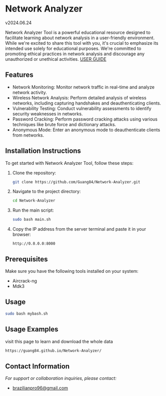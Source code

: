 
# Network Analyzer
v2024.06.24

Network Analyzer Tool is a powerful educational resource designed to facilitate learning about network analysis in a user-friendly environment. While we're excited to share this tool with you, it's crucial to emphasize its intended use solely for educational purposes. We're committed to promoting ethical practices in network analysis and discourage any unauthorized or unethical activities.
[USER GUIDE](https://guang84.github.io/Network-Analyzer/)
## Features

- Network Monitoring: Monitor network traffic in real-time and analyze network activity.
- Wireless Network Analysis: Perform detailed analysis of wireless networks, including capturing handshakes and deauthenticating clients.
- Vulnerability Testing: Conduct vulnerability assessments to identify security weaknesses in networks.
- Password Cracking: Perform password cracking attacks using various techniques like brute force and dictionary attacks.
- Anonymous Mode: Enter an anonymous mode to deauthenticate clients from networks.

## Installation Instructions

To get started with Network Analyzer Tool, follow these steps:

1. Clone the repository:
   ```bash
   git clone https://github.com/Guang84/Network-Analyzer.git
   ```

2. Navigate to the project directory:
   ```bash
   cd Network-Analyzer
   ```

3. Run the main script:
   ```bash
   sudo bash main.sh
   ```

4. Copy the IP address from the server terminal and paste it in your browser:
   ```
   http://0.0.0.0:8000
   ```

## Prerequisites

Make sure you have the following tools installed on your system:

- Aircrack-ng
- Mdk3

## Usage

```bash
sudo bash mybash.sh
```

## Usage Examples
visit this page to learn and download the whole data
```bash
https://guang84.github.io/Network-Analyzer/
```

## Contact Information

_For support or collaboration inquiries, please contact:_  
- brazilianpro96@gmail.com
